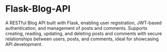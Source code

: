 # Flask-Blog-API
A RESTful Blog API built with Flask, enabling user registration, JWT-based authentication, and management of posts and comments. Supports creating, reading, updating, and deleting posts and comments with secure relationships between users, posts, and comments, ideal for showcasing API development.

